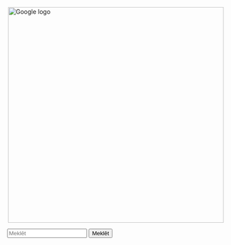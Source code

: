 <!doctype html>
<title>Google</title>
<style>
.smaller-image {
    width: 500px;
    margin-left: auto;
    margin-right: auto;
    display: block;
    }
.class {
    width: 100px
    margin-left: auto;
    margin-right: auto;
    display: block;
}
</style>

<body>
<br>
<br>
<br>
<br>
<br>
<br>
<br>
<br>
<img class="smaller-image img-align" src="https://upload.wikimedia.org/wikipedia/commons/thumb/2/2f/Google_2015_logo.svg/1200px-Google_2015_logo.svg.png" alt="Google logo">
<body>
<form>
<p><input type="search" name="q" placeholder="Meklēt">
<input type="submit" value="Meklēt"></p>
</html>

